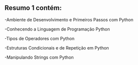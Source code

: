## Resumo 1 contém:

-Ambiente de Desenvolvimento e Primeiros Passos com Python

-Conhecendo a Linguagem de Programação Python

-Tipos de Operadores com Python

-Estruturas Condicionais e de Repetição em Python

-Manipulando Strings com Python

